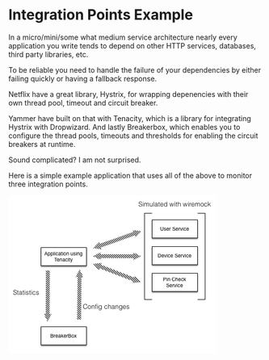 Integration Points Example
==========================

In a micro/mini/some what medium service architecture nearly every application you write tends to depend on other HTTP services, databases, third party libraries, etc.

To be reliable you need to handle the failure of your dependencies by either failing quickly or having a fallback response.

Netflix have a great library, Hystrix, for wrapping depenencies with their own thread pool, timeout and circuit breaker.

Yammer have built on that with Tenacity, which is a library for integrating Hystrix with Dropwizard. And lastly Breakerbox, which enables you to configure the thread pools, timeouts and thresholds for enabling the circuit breakers at runtime.

Sound complicated? I am not surprised.

Here is a simple example application that uses all of the above to monitor three integration points.

<img src="https://raw.githubusercontent.com/chbatey/integration-points-example/master/images/Integration-Points-Architecture.png">
